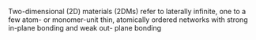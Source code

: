 Two-dimensional (2D) materials (2DMs) refer to laterally infinite, one to a few atom- or monomer-unit thin, atomically ordered networks with strong in-plane bonding and weak out- plane bonding 

